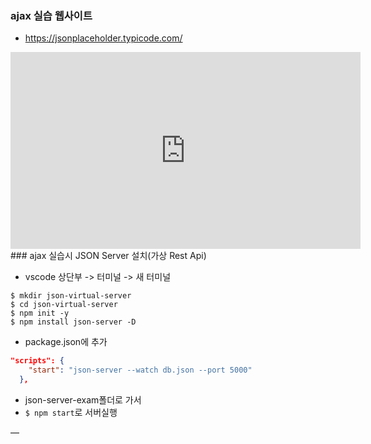 
### ajax 실습 웹사이트
- https://jsonplaceholder.typicode.com/





<iframe width="560" height="315" src="https://www.youtube.com/embed/Q3K0TOvTOno?si=xgKBB9Az60dXdlGm" title="YouTube video player" frameborder="0" allow="accelerometer; autoplay; clipboard-write; encrypted-media; gyroscope; picture-in-picture; web-share" referrerpolicy="strict-origin-when-cross-origin" allowfullscreen></iframe>
### ajax 실습시 JSON Server 설치(가상 Rest Api)

- vscode 상단부 -> 터미널 -> 새 터미널

```shell script
$ mkdir json-virtual-server
$ cd json-virtual-server
$ npm init -y
$ npm install json-server -D
```

- package.json에 추가
```json
"scripts": {
    "start": "json-server --watch db.json --port 5000"    
  },
```
- json-server-exam폴더로 가서
- `$ npm start`로 서버실행

—